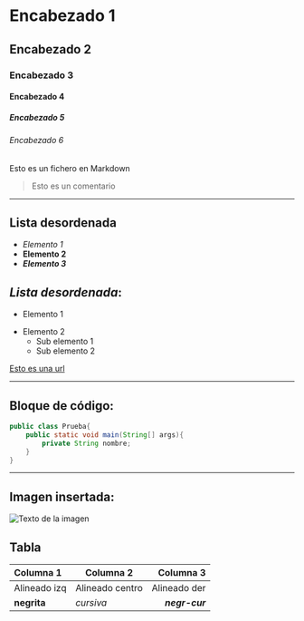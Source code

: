 # Encabezado 1
## Encabezado 2
### Encabezado 3
#### Encabezado 4
##### Encabezado 5
###### Encabezado 6

Esto es un fichero en Markdown

> Esto es un comentario

---

## **Lista desordenada**
- _Elemento 1_
- __Elemento 2__
- _**Elemento 3**_

## _Lista desordenada_:
+ Elemento 1
- Elemento 2
	* Sub elemento 1
	* Sub elemento 2

[url]: https://www.github.com/kibrands

[Esto es una url][url]

___

## Bloque de código:
```java
public class Prueba{
	public static void main(String[] args){
		private String nombre;
	}
}
```

---

## Imagen insertada:

![Texto de la imagen](https://github.githubassets.com/images/modules/site/home-illo-team.svg)

## Tabla

Columna 1 | Columna 2 | Columna 3
:--|---|--:
Alineado izq | Alineado centro | Alineado der
**negrita** | *cursiva* | _**negr-cur**_
